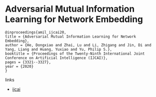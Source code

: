 # Adversarial Mutual Information Learning for Network Embedding

```
@inproceedings{amil_ijcai20,
title = {Adversarial Mutual Information Learning for Network Embedding},
author = {He, Dongxiao and Zhai, Lu and Li, Zhigang and Jin, Di and Yang, Liang and Huang, Yuxiao and Yu, Philip S.},
booktitle = {Proceedings of the Twenty-Ninth International Joint Conference on Artificial Intelligence (IJCAI)},
pages = {3321--3327},
year = {2020}
}
```

links
- [ijcai](https://www.ijcai.org/Proceedings/2020/459)
